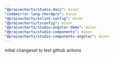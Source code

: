 ```yaml
---
"@praisecharts/studio-docs": minor
"codemirror-lang-chordpro": minor
"@praisecharts/eslint-config": minor
"@praisecharts/tsconfig": minor
"@praisecharts/studio-angular-demo": minor
"@praisecharts/studio-components": minor
"@praisecharts/studio-components-angular": minor
---
```


initial changeset to test github actions
